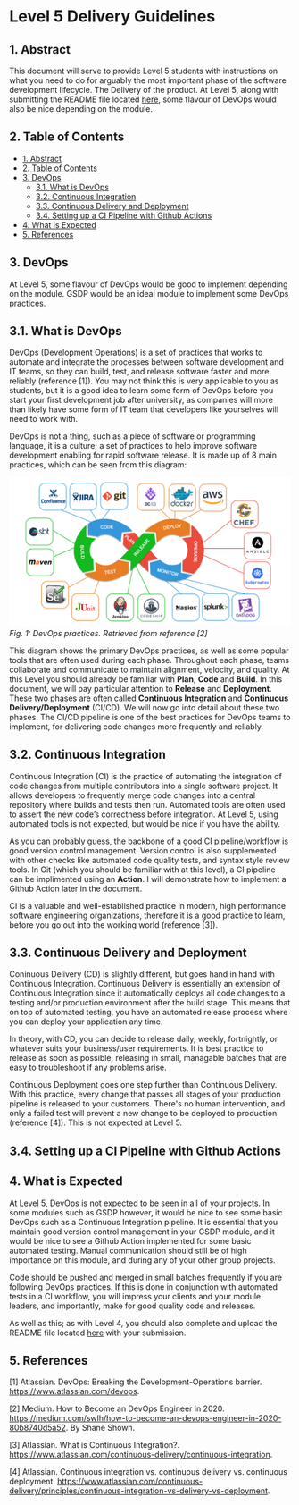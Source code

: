 # Level 5 Delivery Guidelines

## 1. Abstract

This document will serve to provide Level 5 students with instructions on what you need to do for arguably the most important phase of the software development lifecycle. The Delivery of the product. At Level 5, along with submitting the README file located [here](../README-Template.md), some flavour of DevOps would also be nice depending on the module.  

## 2. Table of Contents

- [1. Abstract](#1-abstract)
- [2. Table of Contents](#2-table-of-contents)
- [3. DevOps](#3-devops)
  - [3.1. What is DevOps](#31-what-is-devops)
  - [3.2. Continuous Integration](#32-continuous-integration)
  - [3.3. Continuous Delivery and Deployment](#33-continuous-delivery-and-deployment)
  - [3.4. Setting up a CI Pipeline with Github Actions](#34-setting-up-a-ci-pipeline-with-github-actions)
- [4. What is Expected](#4-what-is-expected) 
- [5. References](#5-references)

## 3. DevOps

At Level 5, some flavour of DevOps would be good to implement depending on the module. GSDP would be an ideal module to implement some DevOps practices.

## 3.1. What is DevOps

DevOps (Development Operations) is a set of practices that works to automate and integrate the processes between software development and IT teams, so they can build, test, and release software faster and more reliably (reference [1]).
You may not think this is very applicable to you as students, but it is a good idea to learn some form of DevOps before you start your first development job after university, as companies will more than likely have some form of IT team that developers like yourselves will need to work with.

DevOps is not a thing, such as a piece of software or programming language, it is a culture; a set of practices to help improve software development enabling for rapid software release. It is made up of 8 main practices, which can be seen from this diagram:

![DevOps diagram](/deployment-delivery/images/devops-diagram.png)
*Fig. 1: DevOps practices. Retrieved from reference [2]*

This diagram shows the primary DevOps practices, as well as some popular tools that are often used during each phase. Throughout each phase, teams collaborate and communicate to maintain alignment, velocity, and quality. 
At this Level you should already be familiar with **Plan**, **Code** and **Build**. In this document, we will pay particular attention to **Release** and **Deployment**. These two phases are often called **Continuous Integration** and **Continuous Delivery/Deployment** (CI/CD). We will now go into detail about these two phases. The CI/CD pipeline is one of the best practices for DevOps teams to implement, for delivering code changes more frequently and reliably.

## 3.2. Continuous Integration

Continuous Integration (CI) is the practice of automating the integration of code changes from multiple contributors into a single software project. 
It allows developers to frequently merge code changes into a central repository where builds and tests then run. Automated tools are often used to assert the new code’s correctness before integration. At Level 5, using automated tools is not expected, but would be nice if you have the ability.

As you can probably guess, the backbone of a good CI pipeline/workflow is good version control management. Version control is also supplemented with other checks like automated code quality tests, and syntax style review tools. In Git (which you should be familiar with at this level), a CI pipeline can be implimented using an **Action**. I will demonstrate how to implement a Github Action later in the document.

CI is a valuable and well-established practice in modern, high performance software engineering organizations, therefore it is a good practice to learn, before you go out into the working world (reference [3]).

## 3.3. Continuous Delivery and Deployment

Coninuous Delivery (CD) is slightly different, but goes hand in hand with Continuous Integration. Continuous Delivery is essentially an extension of Continuous Integration since it automatically deploys all code changes to a testing and/or production environment after the build stage. 
This means that on top of automated testing, you have an automated release process where you can deploy your application any time. 

In theory, with CD, you can decide to release daily, weekly, fortnightly, or whatever suits your business/user requirements. It is best practice to release as soon as possible, releasing in small, managable batches that are easy to troubleshoot if any problems arise.

Continuous Deployment goes one step further than Continuous Delivery. With this practice, every change that passes all stages of your production pipeline is released to your customers. There's no human intervention, and only a failed test will prevent a new change to be deployed to production (reference [4]). This is not expected at Level 5.

## 3.4. Setting up a CI Pipeline with Github Actions



## 4. What is Expected

At Level 5, DevOps is not expected to be seen in all of your projects. In some modules such as GSDP however, it would be nice to see some basic DevOps such as a Continuous Integration pipeline. 
It is essential that you maintain good version control management in your GSDP module, and it would be nice to see a Github Action implemented for some basic automated testing. Manual communication should still be of high importance on this module, and during any of your other group projects.

Code should be pushed and merged in small batches frequently if you are following DevOps practices. If this is done in conjunction with automated tests in a CI workflow, you will impress your clients and your module leaders, and importantly, make for good quality code and releases.  

As well as this; as with Level 4, you should also complete and upload the README file located [here](../README-Template.md) with your submission.

## 5. References

[1] Atlassian. DevOps: Breaking the Development-Operations barrier. <https://www.atlassian.com/devops>.

[2] Medium. How to Become an DevOps Engineer in 2020. <https://medium.com/swlh/how-to-become-an-devops-engineer-in-2020-80b8740d5a52>. By Shane Shown.

[3] Atlassian. What is Continuous Integration?. <https://www.atlassian.com/continuous-delivery/continuous-integration>. 

[4] Atlassian. Continuous integration vs. continuous delivery vs. continuous deployment. <https://www.atlassian.com/continuous-delivery/principles/continuous-integration-vs-delivery-vs-deployment>.

